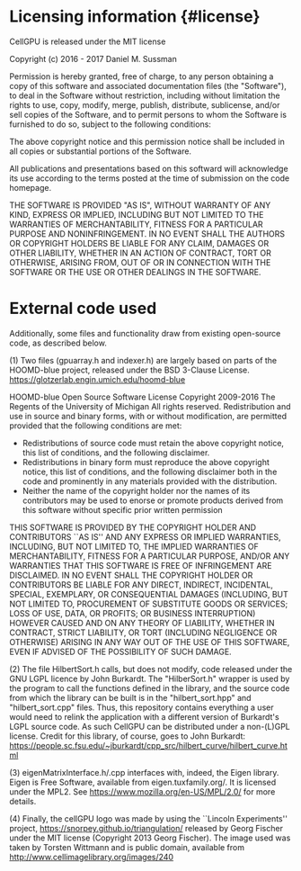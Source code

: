 # Licensing information {#license}

CellGPU is released under the MIT license

Copyright (c) 2016 - 2017 Daniel M. Sussman

Permission is hereby granted, free of charge, to any person obtaining a copy of this software and associated
documentation files (the "Software"), to deal in the Software without restriction, including without limitation
the rights to use, copy, modify, merge, publish, distribute, sublicense, and/or sell copies of the Software,
and to permit persons to whom the Software is furnished to do so, subject to the following conditions:

The above copyright notice and this permission notice shall be included in all copies or substantial portions of the Software.

All publications and presentations based on this softward will acknowledge its use according to the terms posted at the time of submission on the code homepage.

THE SOFTWARE IS PROVIDED "AS IS", WITHOUT WARRANTY OF ANY KIND, EXPRESS OR IMPLIED, INCLUDING BUT NOT LIMITED
TO THE WARRANTIES OF MERCHANTABILITY, FITNESS FOR A PARTICULAR PURPOSE AND NONINFRINGEMENT. IN NO EVENT SHALL
THE AUTHORS OR COPYRIGHT HOLDERS BE LIABLE FOR ANY CLAIM, DAMAGES OR OTHER LIABILITY, WHETHER IN AN ACTION OF
CONTRACT, TORT OR OTHERWISE, ARISING FROM, OUT OF OR IN CONNECTION WITH THE SOFTWARE OR THE USE OR OTHER
DEALINGS IN THE SOFTWARE.

# External code used

Additionally, some files and functionality draw from existing open-source code, as described below.

(1) Two files (gpuarray.h and indexer.h) are largely based on parts of the HOOMD-blue project, released
under the BSD 3-Clause License.
https://glotzerlab.engin.umich.edu/hoomd-blue

HOOMD-blue Open Source Software License Copyright 2009-2016 The Regents of
the University of Michigan All rights reserved.
Redistribution and use in source and binary forms, with or without modification, are permitted provided that the following conditions are met:
* Redistributions of source code must retain the above copyright notice, this list of conditions, and the following disclaimer.
* Redistributions in binary form must reproduce the above copyright notice, this list of conditions, and the following disclaimer both in the code and prominently in any materials provided with the distribution.
* Neither the name of the copyright holder nor the names of its contributors may be used to enorse or promote products derived from this software without specific prior written permission

THIS SOFTWARE IS PROVIDED BY THE COPYRIGHT HOLDER AND CONTRIBUTORS ``AS IS'' AND ANY EXPRESS OR IMPLIED WARRANTIES,
INCLUDING, BUT NOT LIMITED TO, THE IMPLIED WARRANTIES OF MERCHANTABILITY, FITNESS FOR A PARTICULAR PURPOSE, AND/OR
ANY WARRANTIES THAT THIS SOFTWARE IS FREE OF INFRINGEMENT ARE DISCLAIMED. IN NO EVENT SHALL THE COPYRIGHT HOLDER
OR CONTRIBUTORS BE LIABLE FOR ANY DIRECT, INDIRECT, INCIDENTAL, SPECIAL, EXEMPLARY, OR CONSEQUENTIAL DAMAGES
(INCLUDING, BUT NOT LIMITED TO, PROCUREMENT OF SUBSTITUTE GOODS OR SERVICES; LOSS OF USE, DATA, OR PROFITS; OR
BUSINESS INTERRUPTION) HOWEVER CAUSED AND ON ANY THEORY OF LIABILITY, WHETHER IN CONTRACT, STRICT LIABILITY, OR
TORT (INCLUDING NEGLIGENCE OR OTHERWISE) ARISING IN ANY WAY OUT OF THE USE OF THIS SOFTWARE, EVEN IF ADVISED OF
THE POSSIBILITY OF SUCH DAMAGE.

(2) The file HilbertSort.h calls, but does not modify, code released under the GNU LGPL licence by John
Burkardt. The "HilberSort.h" wrapper is used by the program to call the functions defined in the
library, and the source code from which the library can be built is in the "hilbert_sort.hpp" and
"hilbert_sort.cpp" files. Thus, this repository contains everything a user would need to relink the
application with a different version of Burkardt's LGPL source code. As such CellGPU can be distributed
under a non-(L)GPL license. Credit for this library, of course, goes to John Burkardt:
https://people.sc.fsu.edu/~jburkardt/cpp_src/hilbert_curve/hilbert_curve.html

(3) eigenMatrixInterface.h/.cpp interfaces with, indeed, the Eigen library. Eigen is Free Software,
available from eigen.tuxfamily.org/. It is licensed under the MPL2. See https://www.mozilla.org/en-US/MPL/2.0/ for more details.

(4) Finally, the cellGPU logo was made by using the ``Lincoln Experiments'' project,
https://snorpey.github.io/triangulation/ released by Georg Fischer under the MIT license
(Copyright 2013 Georg Fischer). The image used was taken by Torsten Wittmann and is public domain,
available from http://www.cellimagelibrary.org/images/240
